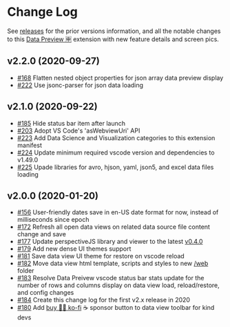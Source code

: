 # Change Log

See [releases](https://github.com/RandomFractals/vscode-data-preview/releases)
for the prior versions information, and all the notable changes to this [Data Preview 🈸](https://marketplace.visualstudio.com/items?itemName=RandomFractalsInc.vscode-data-preview) extension with new feature details and screen pics.

## v2.2.0 (2020-09-27)

- [#168](https://github.com/RandomFractals/vscode-data-preview/issues/168)
Flatten nested object properties for json array data preview display
- [#222](https://github.com/RandomFractals/vscode-data-preview/issues/222)
Use jsonc-parser for json data loading

## v2.1.0 (2020-09-22)

- [#185](https://github.com/RandomFractals/vscode-data-preview/issues/185)
Hide status bar item after launch
- [#203](https://github.com/RandomFractals/vscode-data-preview/issues/203)
Adopt VS Code's 'asWebviewUri' API
- [#223](https://github.com/RandomFractals/vscode-data-preview/issues/223)
Add Data Science and Visualization categories to this extension manifest
- [#224](https://github.com/RandomFractals/vscode-data-preview/issues/224)
Update minimum required vscode version and dependencies to v1.49.0
- [#225](https://github.com/RandomFractals/vscode-data-preview/issues/225)
Upade libraries for avro, hjson, yaml, json5, and excel data files loading

## v2.0.0 (2020-01-20)

- [#156](https://github.com/RandomFractals/vscode-data-preview/issues/156)
User-friendly dates save in en-US date format for now, instead of milliseconds since epoch
- [#172](https://github.com/RandomFractals/vscode-data-preview/issues/172)
Refresh all open data views on related data source file content change and save
- [#177](https://github.com/RandomFractals/vscode-data-preview/issues/177)
Update perspectiveJS library and viewer to the latest [v0.4.0](https://github.com/finos/perspective/blob/master/CHANGELOG.md#040-2020-01-07)
- [#179](https://github.com/RandomFractals/vscode-data-preview/issues/179)
Add new dense UI themes support
- [#181](https://github.com/RandomFractals/vscode-data-preview/issues/181)
Save data view UI theme for restore on vscode reload
- [#182](https://github.com/RandomFractals/vscode-data-preview/issues/182)
Move data view html template, scripts and styles to new [/web](https://github.com/RandomFractals/vscode-data-preview/tree/master/web) folder
- [#183](https://github.com/RandomFractals/vscode-data-preview/issues/183)
Resolve Data Preivew vscode status bar stats update for the number of rows and columns display
on data view load, reload/restore, and config changes
- [#184](https://github.com/RandomFractals/vscode-data-preview/issues/184)
Create this change log for the first v2.x release in 2020
- [#180](https://github.com/RandomFractals/vscode-data-preview/issues/180) 
Add [buy 🧚‍♂️ ko-fi](https://ko-fi.com/dataPixy) ☕ sponsor button to data view toolbar for kind devs
